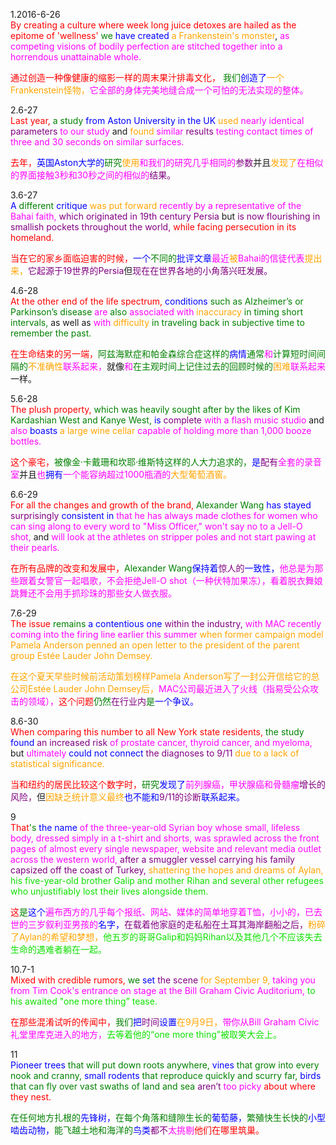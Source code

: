 1.2016-6-26     
</font><font color=Red>By creating a culture where week long juice detoxes are hailed as the epitome of 'wellness' </font> <font color=Green>we </font><font color=Blue>have created </font><font color=Orange>a Frankenstein's monster</font>, </font><font color=Magenta>as competing visions of bodily perfection are stitched together into a horrendous unattainable whole. 
    
</font> <font color=Red>通过创造一种像健康的缩影一样的周末果汁排毒文化，</font> <font color=Green>我们</font><font color=Blue>创造了</font><font color=Orange>一个Frankenstein怪物，</font><font color=Magenta>它全部的身体完美地缝合成一个可怕的无法实现的整体。</font>

2.6-27   
</font><font color=Red>Last year, </font> <font color=Green>a study </font><font color=Blue>from Aston University in the UK </font><font color=Orange>used </font><font color=Magenta>nearly identical </font><font color=Purple>parameters </font><font color=Magenta>to our study </font>and </font><font color=Orange>found </font><font color=Magenta>similar </font><font color=Purple>results </font><font color=Magenta>testing contact times of three and 30 seconds on similar surfaces.

</font><font color=Red>去年，</font><font color=Blue>英国Aston大学的</font><font color=Green>研究</font><font color=Orange>使用</font><font color=Magenta>和我们的研究几乎相同的</font><font color=Purple>参数</font>并且</font><font color=Orange>发现了</font><font color=Magenta>在相似的界面接触3秒和30秒之间的相似的</font><font color=Purple>结果。</font>

3.6-27  
</font><font color=Blue>A </font><font color=Green>different </font><font color=Blue>critique </font><font color=Orange>was put forward </font><font color=Magenta>recently by a representative of the Bahai faith, </font><font color=Purple>which originated in 19th century Persia </font>but </font><font color=Purple>is now flourishing in smallish pockets throughout the world, </font><font color=Red>while facing persecution in its homeland.

</font><font color=Red>当在它的家乡面临迫害的时候，</font><font color=Blue>一个</font><font color=Green>不同的</font><font color=Blue>批评文章</font><font color=Magenta>最近</font><font color=Orange>被</font><font color=Magenta>Bahai的信徒代表</font><font color=Orange>提出来，</font><font color=Purple>它起源于19世界的Persia</font>但</font><font color=Purple>现在在世界各地的小角落兴旺发展。</font>

4.6-28      
</font><font color=Red>At the other end of the life spectrum, </font><font color=Blue>conditions </font><font color=Green>such as Alzheimer’s or Parkinson’s disease </font><font color=Magenta>are </font><font color=Green>also </font><font color=Magenta>associated with </font><font color=Orange>inaccuracy </font><font color=Green>in timing short intervals, </font>as well as </font><font color=Magenta>with </font><font color=Orange>difficulty </font><font color=Green>in traveling back in subjective time to remember the past.

</font><font color=Red>在生命结束的另一端，</font><font color=Green>阿兹海默症和帕金森综合症这样的</font><font color=Blue>病情</font><font color=Green>通常</font><font color=Magenta>和</font><font color=Green>计算短时间间隔的</font><font color=Orange>不准确性</font><font color=Magenta>联系起来，</font>就像</font><font color=Magenta>和</font><font color=Green>在主观时间上记住过去的回顾时候的</font><font color=Orange>困难</font><font color=Magenta>联系起来</font>一样。

5.6-28    
</font><font color=Red>The plush property, </font><font color=Green>which was heavily sought after by the likes of Kim Kardashian West and Kanye West, </font><font color=Blue>is </font><font color=Purple>complete </font><font color=Magenta>with a flash music studio </font>and </font><font color=Magenta>also </font><font color=Blue>boasts </font><font color=Orange>a large wine cellar </font><font color=Magenta>capable of holding more than 1,000 booze bottles.

</font><font color=Red>这个豪宅，</font><font color=Green>被像金·卡戴珊和坎耶·维斯特这样的人大力追求的，</font><font color=Blue>是</font><font color=Purple>配有</font><font color=Magenta>全套的录音室</font>并且</font><font color=Magenta>也</font><font color=Blue>拥有</font><font color=Magenta>一个能容纳超过1000瓶酒的</font><font color=Orange>大型葡萄酒窖。</font>

6.6-29  
</font><font color=Red>For all the changes and growth of the brand, </font><font color=Green>Alexander Wang </font><font color=Blue>has stayed </font><font color=Purple>surprisingly </font><font color=Blue>consistent in </font><font color=Magenta>that he has always made clothes for women who can sing along to every word to "Miss Officer," won't say no to a Jell-O shot, </font>and </font><font color=Magenta>will look at the athletes on stripper poles and not start pawing at their pearls.

</font><font color=Red>在所有品牌的改变和发展中，</font><font color=Green>Alexander Wang</font><font color=Blue>保持着</font><font color=Purple>惊人的</font><font color=Blue>一致性，</font><font color=Magenta>他总是为那些跟着女警官一起唱歌，不会拒绝Jell-O shot（一种伏特加果冻），看着脱衣舞娘跳舞还不会用手抓珍珠的那些女人做衣服。</font>

7.6-29   
</font><font color=Red>The issue </font><font color=Green>remains </font><font color=Blue>a contentious one </font><font color=Purple>within the industry, </font><font color=Magenta>with MAC recently coming into the firing line earlier this summer </font><font color=Orange>when former campaign model Pamela Anderson penned an open letter to the president of the parent group Estée Lauder John Demsey.

在这个夏天早些时候前活动策划榜样Pamela Anderson写了一封公开信给它的总公司Estée Lauder John Demsey后，</font><font color=Magenta>MAC公司最近进入了火线（指易受公众攻击的领域），</font><font color=Red>这个问题</font><font color=Green>仍然</font><font color=Purple>在行业内</font><font color=Green>是</font><font color=Blue>一个争议。</font>

8.6-30    
</font><font color=Red>When comparing this number to all New York state residents, </font><font color=Green>the study </font><font color=Blue>found </font><font color=Purple>an increased risk </font><font color=Magenta>of prostate cancer, thyroid cancer, and myeloma, </font>but </font><font color=Magenta>ultimately </font><font color=Blue>could not connect </font><font color=Purple>the diagnoses to 9/11 </font><font color=Orange>due to a lack of statistical significance.

</font><font color=Red>当和纽约的居民比较这个数字时，</font><font color=Green>研究</font><font color=Blue>发现了</font><font color=Magenta>前列腺癌，甲状腺癌和骨髓瘤</font><font color=Purple>增长的风险，</font>但</font><font color=Orange>因缺乏统计意义最终</font><font color=Blue>也不能和</font><font color=Purple>9/11的诊断</font><font color=Blue>联系起来。</font>

9     
</font><font color=Red>That</font><font color=Green>'s </font><font color=Blue>the name </font><font color=Magenta>of the three-year-old Syrian boy whose small, lifeless body, dressed simply in a t-shirt and shorts, was sprawled across the front pages of almost every single newspaper, website and relevant media outlet across the western world, </font><font color=Purple>after a smuggler vessel carrying his family capsized off the coast of Turkey, </font><font color=Orange>shattering the hopes and dreams of Aylan, </font><font color=Yeelow>his five-year-old brother Galip and mother Rihan and several other refugees who unjustifiably lost their lives alongside them.

</font><font color=Red>这</font><font color=Green>是</font><font color=Blue>这个</font><font color=Magenta>遍布西方的几乎每个报纸、网站、媒体的简单地穿着T恤，小小的，已去世的三岁叙利亚男孩的</font><font color=Blue>名字，</font><font color=Purple>在载着他家庭的走私船在土耳其海岸翻船之后，</font><font color=Orange>粉碎了Aylan的希望和梦想，</font><font color=Yeelow>他五岁的哥哥Galip和妈妈Rihan以及其他几个不应该失去生命的遇难者躺在一起。</font>

10.7-1    
</font><font color=Red>Mixed with credible rumors, </font><font color=Green>we </font><font color=Blue>set </font><font color=Purple>the scene </font><font color=Orange>for September 9, </font><font color=Magenta>taking you from Tim Cook's entrance on stage at the Bill Graham Civic Auditorium, </font><font color=Yeelow>to his awaited "one more thing” tease.

</font><font color=Red>在那些混淆试听的传闻中，</font><font color=Green>我们</font><font color=Blue>把</font><font color=Purple>时间</font><font color=Blue>设置</font><font color=Orange>在9月9日，</font><font color=Magenta>带你从Bill Graham Civic礼堂里库克进入的地方，</font><font color=Yeelow>去等着他的“one more thing”被取笑大会上。</font>

11   
</font><font color=Blue>Pioneer trees </font><font color=Green>that will put down roots anywhere, </font><font color=Blue>vines </font><font color=Green>that grow into every nook and cranny, </font><font color=Blue>small rodents </font><font color=Green>that reproduce quickly and scurry far, </font><font color=Blue>birds </font><font color=Green>that can fly over vast swaths of land and sea </font><font color=Purple>aren’t </font><font color=Magenta>too picky </font><font color=Red>about where they nest.

</font><font color=Green>在任何地方扎根的</font><font color=Blue>先锋树，</font><font color=Green>在每个角落和缝隙生长的</font><font color=Blue>葡萄藤，</font><font color=Green>繁殖快生长快的</font><font color=Blue>小型啮齿动物，</font><font color=Green>能飞越土地和海洋的</font><font color=Blue>鸟类</font><font color=Purple>都不</font><font color=Magenta>太挑剔</font><font color=Red>他们在哪里筑巢。
